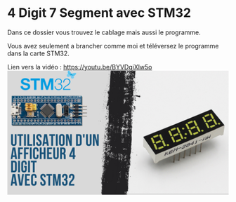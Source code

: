 # 4 Digit 7 Segment avec STM32
Dans ce dossier vous trouvez le cablage mais aussi le programme.

Vous avez seulement a brancher comme moi et téléversez le programme dans la carte STM32.

Lien vers la vidéo : https://youtu.be/BYVDqjXlw5o
![alt text](https://github.com/electrocodeur/4digit_stm32/blob/main/mini_stm(1).png?raw=true)
